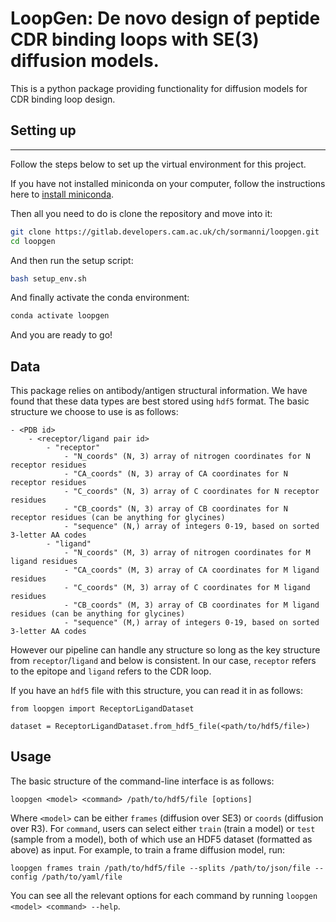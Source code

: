 # LoopGen: De novo design of peptide CDR binding loops with SE(3) diffusion models.

This is a python package providing functionality for diffusion models for CDR binding loop design. 

## Setting up

---

Follow the steps below to set up the virtual environment for this project.

If you have not installed miniconda on your computer, follow the instructions here to 
[install miniconda](https://conda.io/projects/conda/en/latest/user-guide/install/index.html).

Then all you need to do is clone the repository and move into it:

```bash
git clone https://gitlab.developers.cam.ac.uk/ch/sormanni/loopgen.git
cd loopgen
```

And then run the setup script:
```bash
bash setup_env.sh
```

And finally activate the conda environment:

```bash
conda activate loopgen
```

And you are ready to go! 


## Data

This package relies on antibody/antigen structural information. We have found that 
these data types are best stored using `hdf5` format. The basic structure we choose 
to use is as follows:

```
- <PDB id>
    - <receptor/ligand pair id>
        - "receptor"
            - "N_coords" (N, 3) array of nitrogen coordinates for N receptor residues
            - "CA_coords" (N, 3) array of CA coordinates for N receptor residues
            - "C_coords" (N, 3) array of C coordinates for N receptor residues
            - "CB_coords" (N, 3) array of CB coordinates for N receptor residues (can be anything for glycines)
            - "sequence" (N,) array of integers 0-19, based on sorted 3-letter AA codes
        - "ligand"
            - "N_coords" (M, 3) array of nitrogen coordinates for M ligand residues
            - "CA_coords" (M, 3) array of CA coordinates for M ligand residues
            - "C_coords" (M, 3) array of C coordinates for M ligand residues
            - "CB_coords" (M, 3) array of CB coordinates for M ligand residues (can be anything for glycines)
            - "sequence" (M,) array of integers 0-19, based on sorted 3-letter AA codes
```

However our pipeline can handle any structure so long as the key structure
from `receptor`/`ligand` and below is consistent. In our case, `receptor` refers to the 
epitope and `ligand` refers to the CDR loop.

If you have an `hdf5` file with this structure, you can read it in as follows:

```
from loopgen import ReceptorLigandDataset

dataset = ReceptorLigandDataset.from_hdf5_file(<path/to/hdf5/file>)
```


## Usage

The basic structure of the command-line interface is as follows:

```
loopgen <model> <command> /path/to/hdf5/file [options]
```

Where `<model>` can be either `frames` (diffusion over SE3) or `coords` (diffusion over R3). 
For `command`, users can select either `train` (train a model) or `test` (sample from a model),
both of which use an HDF5 dataset (formatted as above) as input. For example, to train a frame
diffusion model, run:

```
loopgen frames train /path/to/hdf5/file --splits /path/to/json/file --config /path/to/yaml/file 
```

You can see all the relevant options for each command by running `loopgen <model> <command> --help`.

